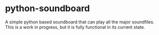 # python-soundboard
A simple python based soundboard that can play all the major soundfiles. This is a work in progress, but it is fully functional in its current state.
